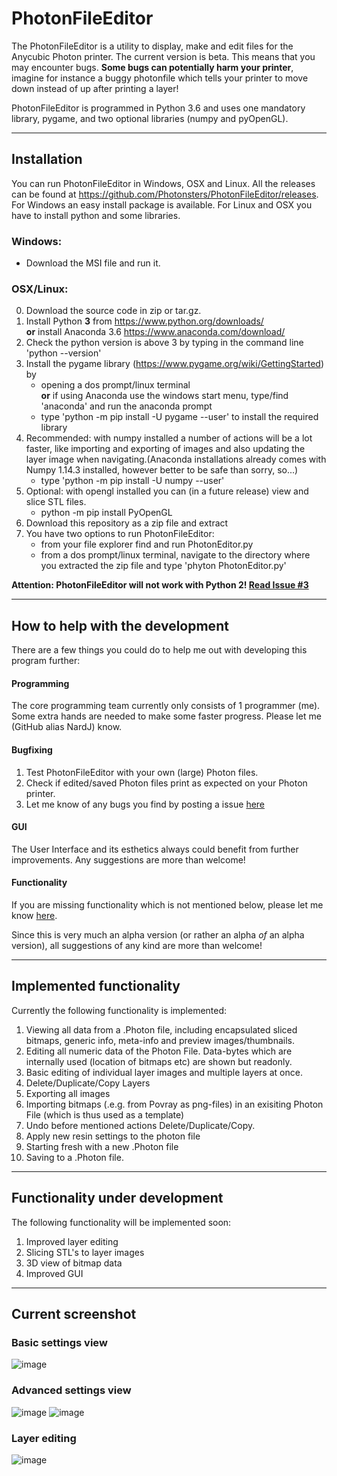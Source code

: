 # PhotonFileEditor

The PhotonFileEditor is a utility to display, make and edit files for the Anycubic Photon printer. The current version is beta. This means that you may encounter bugs. __Some bugs can potentially harm your printer__, imagine for instance a buggy photonfile which tells your printer to move down instead of up after printing a layer!

PhotonFileEditor is programmed in Python 3.6 and uses one mandatory library, pygame, and two optional libraries (numpy and pyOpenGL).
 
 ---
  
## Installation
You can run PhotonFileEditor in Windows, OSX and Linux.
All the releases can be found at https://github.com/Photonsters/PhotonFileEditor/releases. For Windows an easy install package is available. For Linux and OSX you have to install python and some libraries.

### Windows:
- Download the MSI file and run it.

### OSX/Linux:
0) Download the source code in zip or tar.gz.
1) Install Python **3** from https://www.python.org/downloads/  
__or__ install Anaconda 3.6 https://www.anaconda.com/download/ 
2) Check the python version is above 3 by typing in the command line 'python --version'
3) Install the pygame library (https://www.pygame.org/wiki/GettingStarted) by 
   * opening a dos prompt/linux terminal  
   __or__ if using Anaconda use the windows start menu, type/find 'anaconda' and run the anaconda prompt
   * type 'python -m pip install -U pygame --user'  to install the required library
4) Recommended: with numpy installed a number of actions will be a lot faster, like importing and exporting of images and also updating the layer image when navigating.(Anaconda installations already comes with Numpy 1.14.3 installed, however better to be safe than sorry, so...)
   * type 'python -m pip install -U numpy --user'
5) Optional: with opengl installed you can (in a future release) view and slice STL files.
   * python -m pip install PyOpenGL
6) Download this repository as a zip file and extract
7) You have two options to run PhotonFileEditor:
   * from your file explorer find and run PhotonEditor.py 
   * from a dos prompt/linux terminal, navigate to the directory where you extracted the zip file and type 'phyton PhotonEditor.py'

**Attention: PhotonFileEditor will not work with Python 2! [Read Issue #3](https://github.com/NardJ/PhotonFileUtils/issues/3)** 

---

## How to help with the development
There are a few things you could do to help me out with developing this program further:

#### Programming
The core programming team currently only consists of 1 programmer (me). Some extra hands are needed to make some faster progress. Please let me (GitHub alias NardJ) know. 

#### Bugfixing
1) Test PhotonFileEditor with your own (large) Photon files.
3) Check if edited/saved Photon files print as expected on your Photon printer.
3) Let me know of any bugs you find by posting a issue [here](https://github.com/Photonsters/PhotonFileEditor/issues)

#### GUI
The User Interface and its esthetics always could benefit from further improvements. Any suggestions are more than welcome!

#### Functionality
If you are missing functionality which is not mentioned below, please let me know [here](https://github.com/Photonsters/PhotonFileEditor/issues/).

Since this is very much an alpha version (or rather an alpha *of* an alpha version), all suggestions of any kind are more than welcome!

---

## Implemented functionality
Currently the following functionality is implemented:
1. Viewing all data from a .Photon file, including encapsulated sliced bitmaps, generic info, meta-info and preview images/thumbnails.
2. Editing all numeric data of the Photon File. Data-bytes which are internally used (location of bitmaps etc) are shown but readonly.
3. Basic editing of individual layer images and multiple layers at once.
4. Delete/Duplicate/Copy Layers
5. Exporting all images
6. Importing bitmaps (.e.g. from Povray as png-files) in an exisiting Photon File (which is thus used as a template)
7. Undo before mentioned actions Delete/Duplicate/Copy.
8. Apply new resin settings to the photon file
9. Starting fresh with a new .Photon file
10. Saving to a .Photon file.

---

## Functionality under development
The following functionality will be implemented soon:
1. Improved layer editing
2. Slicing STL's to layer images
3. 3D view of bitmap data
4. Improved GUI

---

## Current screenshot
### Basic settings view 
![image](https://user-images.githubusercontent.com/11459480/43247680-b7f1c86c-90b5-11e8-866b-9d33bb9e8b77.png)
### Advanced settings view 
![image](https://user-images.githubusercontent.com/11083514/41735866-babb511a-7582-11e8-8e4e-37a96751b097.png)
![image](https://user-images.githubusercontent.com/11459480/43247697-caaa262a-90b5-11e8-94ff-bd2e1ecc1317.png)
### Layer editing 
![image](https://user-images.githubusercontent.com/11459480/43247903-68160b40-90b6-11e8-9eb8-82f383970911.png)


 
